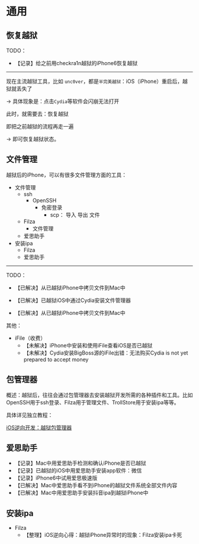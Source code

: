# 通用

## 恢复越狱

TODO：

* 【记录】给之前用checkra1n越狱的iPhone6恢复越狱

---

现在主流越狱工具，比如 `unc0ver`，都是`半完美越狱`：iOS（iPhone）重启后，越狱就丢失了

-> 具体现象是：点击`Cydia`等软件会闪崩无法打开

此时，就需要去：恢复越狱

即把之前越狱的流程再走一遍

-> 即可恢复越狱状态。

## 文件管理

越狱后的iPhone，可以有很多文件管理方面的工具：

* 文件管理
  * ssh
    * OpenSSH
      * 免密登录
        * scp： 导入 导出 文件
  * Filza
    * 文件管理
  * 爱思助手
* 安装ipa
  * Filza
  * 爱思助手


---

TODO：

* 【已解决】从已越狱iPhone中拷贝文件到Mac中

* 【已解决】已越狱iOS中通过Cydia安装文件管理器
* 【已解决】从已越狱iPhone中拷贝文件到Mac中

其他：

* iFile（收费）
  * 【未解决】iPhone中安装和使用iFile查看iOS是否已越狱
  * 【未解决】Cydia安装BigBoss源的iFile出错：无法购买Cydia is not yet prepared to accept money

## 包管理器

概述：越狱后，往往会通过包管理器去安装越狱开发所需的各种插件和工具。比如OpenSSH用于ssh登录、Filza用于管理文件、TrollStore用于安装ipa等等。

具体详见独立教程：

[iOS逆向开发：越狱包管理器](https://book.crifan.org/books/ios_re_package_manager/website/)

## 爱思助手

* 【记录】Mac中用爱思助手检测和确认iPhone是否已越狱
* 【记录】已越狱的iOS中用爱思助手安装app软件：微信
* 【记录】iPhone6中试用爱思极速版
* 【已解决】Mac中爱思助手看不到iPhone的越狱文件系统全部文件内容
* 【已解决】Mac中用爱思助手安装抖音ipa到越狱iPhone中

## 安装ipa

* Filza
  * 【整理】iOS逆向心得：越狱iPhone异常时的现象：Filza安装ipa卡死
